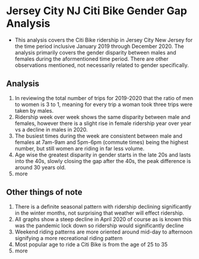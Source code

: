 # Jersey City NJ Citi Bike Gender Gap Analysis

- This analysis covers the Citi Bike ridership in Jersey City New Jersey for the time period inclusive January 2019 through December 2020.  The analysis primarily covers the gender disparity between males and females during the aformentioned time period.  There are other observations mentioned, not necessarily related to gender specifically.

## Analysis

1. In reviewing the total number of trips for 2019-2020 that the ratio of men to women is 3 to 1, meaning for every trip a woman took three trips were taken by males.
1. Ridership week over week shows the same disparity between male and females, however there is a slight rise in female ridership year over year vs a decline in males in 2020.
1. The busiest times during the week are consistent between male and females at 7am-9am and 5pm-6pm (commute times) being the highest number, but still women are riding in far less volume. 
1. Age wise the greatest disparity in gender starts in the late 20s and lasts into the 40s, slowly closing the gap after the 40s,  the peak difference is around 30 years old.
1. more


## Other things of note

1. There is a definite seasonal pattern with ridership declining significantly in the winter months, not surprising that weather will effect ridership.
1. All graphs show a steep decline in April 2020 of course as is known this was the pandemic lock down so ridership would significantly decline
1. Weekend riding patterns are more oriented around mid-day to afternoon signifying a more recreational riding pattern
1. Most popular age to ride a Citi Bike is from the age of 25 to 35
1. more
